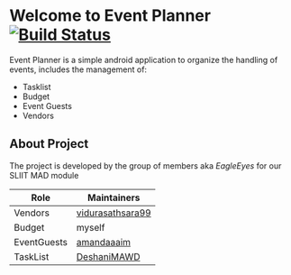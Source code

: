 # Welcome to Event Planner [![Build Status](https://travis-ci.com/matthew-sliit/event-planner.svg?branch=master)](https://travis-ci.com/github/matthew-sliit/event-planner)
Event Planner is a simple android application to organize the handling of events,
includes the management of:
+ Tasklist
+ Budget
+ Event Guests
+ Vendors


## About Project
The project is developed by the group of members aka *EagleEyes* for our SLIIT MAD module

| Role | Maintainers |
| --- | --- |
| Vendors | [vidurasathsara99](https://github.com/vidurasathsara99) |
| Budget | myself | master |
| EventGuests | [amandaaaim](https://github.com/amandaaaim) |
| TaskList | [DeshaniMAWD](https://github.com/DeshaniMAWD) |

